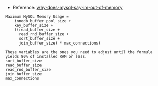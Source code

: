 - Reference: [why-does-mysql-say-im-out-of-memory](https://dba.stackexchange.com/questions/1927/why-does-mysql-say-im-out-of-memory)

```
Maximum MySQL Memory Usage =
	innodb_buffer_pool_size +
	key_buffer_size + 
	((read_buffer_size + 
	  read_rnd_buffer_size +
	  sort_buffer_size + 
	  join_buffer_size) * max_connections)

These variables are the ones you need to adjust until the formula yields 80% of installed RAM or less.
sort_buffer_size
read_buffer_size
read_rnd_buffer_size
join_buffer_size
max_connections
```
